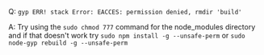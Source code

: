Q: `gyp ERR! stack Error: EACCES: permission denied, rmdir 'build'`

A: Try using the `sudo chmod 777` command for the node_modules directory and if that doesn't work try
`sudo npm install -g --unsafe-perm`
or
`sudo node-gyp rebuild -g --unsafe-perm`
